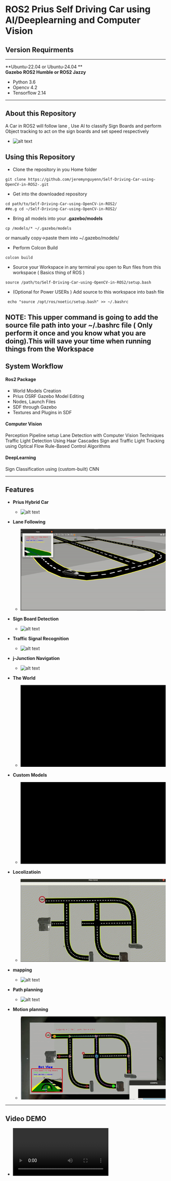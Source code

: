 # ROS2 Prius Self Driving Car  using AI/Deeplearning and Computer Vision

## Version Requirments
----
**Ubuntu-22.04 or Ubuntu-24.04 **  
**Gazebo**
**ROS2 Humble or ROS2 Jazzy**
- Python 3.6
- Opencv 4.2
- Tensorflow 2.14
----
## About this Repository
A Car in ROS2 will follow lane , Use AI to classify Sign Boards and perform Object tracking to act on the sign boards and set speed respectively
- ![alt text](https://github.com/jeremynguyenn/Self-Driving-Car-using-OpenCV-in-ROS2-/blob/main/Self-Driving-Car-AI/Images_videos/picdemo.png)

## Using this Repository
* Clone the repository in you Home folder 
```
git clone https://github.com/jeremynguyenn/Self-Driving-Car-using-OpenCV-in-ROS2-.git
```
* Get into the downloaded repository
 ```
 cd path/to/Self-Driving-Car-using-OpenCV-in-ROS2/
##e.g cd ~/Self-Driving-Car-using-OpenCV-in-ROS2/
  ```

* Bring all models into your **.gazebo/models**
 ```
 cp /models/* ~/.gazebo/models 
 ```
 or manually copy->paste them into ~/.gazebo/models/

* Perform Colcon Build
```
colcon build
```
* Source your Workspace in any terminal you open to Run files from this workspace ( Basics thing of ROS )
```
source /path/to/Self-Driving-Car-using-OpenCV-in-ROS2/setup.bash
```
* (Optional for Power USERs ) Add source to this workspace into bash file
 ```
  echo "source /opt/ros/noetic/setup.bash" >> ~/.bashrc
 ```
  **NOTE:** This upper command is going to add the source file path into your ~/.bashrc file ( Only perform it once and you know what you are doing).This will save your time when running things from the Workspace
----
## System Workflow
#### **Ros2 Package**
* World Models Creation
* Prius OSRF Gazebo Model Editing
* Nodes, Launch Files
* SDF through Gazebo
* Textures and Plugins in SDF

#### **Computer Vision** 
Perception Pipeline setup
Lane Detection with Computer Vision Techniques
Traffic Light Detection Using Haar Cascades
Sign and Traffic Light Tracking using Optical Flow
Rule-Based Control Algorithms
#### **DeepLearning**
Sign Classification using (custom-built) CNN

---
## Features
* **Prius Hybrid Car** 
  -  ![alt text](https://github.com/jeremynguyenn/Self-Driving-Car-using-OpenCV-in-ROS2/blob/main/Self-Driving-Car-AI/Images_videos/the_car.gif)
* **Lane Following** 
  -  ![alt text](https://github.com/jeremynguyenn/Self-Driving-Car-using-OpenCV-in-ROS2/blob/main/Self-Driving-Car-AI/Images_videos/lane_detection.gif)
* **Sign Board Detection**
  - ![alt text](https://github.com/jeremynguyenn/Self-Driving-Car-using-OpenCV-in-ROS2/blob/main/Self-Driving-Car-AI/Images_videos/traffic_signs_boards.gif)
* **Traffic Signal Recognition**
  - ![alt text](https://github.com/jeremynguyenn/Self-Driving-Car-using-OpenCV-in-ROS2/blob/main/Self-Driving-Car-AI/Images_videos/traffic_signal.gif)

* **j-Junction Navigation**
  - ![alt text](https://github.com/jeremynguyenn/Self-Driving-Car-using-OpenCV-in-ROS2/blob/main/Self-Driving-Car-AI/Images_videos/j_turning.gif)

* **The World** 
  -  ![alt text](https://github.com/jeremynguyenn/Self-Driving-Car-using-OpenCV-in-ROS2/blob/main/Self-Driving-Car-AI/Images_videos/world.gif)

* **Custom Models** 
  -  ![alt text](https://github.com/jeremynguyenn/Self-Driving-Car-using-OpenCV-in-ROS2/blob/main/Self-Driving-Car-AI/Images_videos/custom_models.gif)

* **Locolizatioin**
  -  ![alt text](https://github.com/jeremynguyenn/Self-Driving-Car-using-OpenCV-in-ROS2/blob/main/Self-Driving-Car-AI/Images_videos/Sat_Nav/1_localization.gif)

* **mapping**
  -  ![alt text](https://github.com/jeremynguyenn/Self-Driving-Car-using-OpenCV-in-ROS2/blob/main/Self-Driving-Car-AI/Images_videos/Sat_Nav/2_mapping.gif)

* **Path planning**
  -  ![alt text](https://github.com/jeremynguyenn/Self-Driving-Car-using-OpenCV-in-ROS2/blob/main/Self-Driving-Car-AI/Images_videos/Sat_Nav/3_pathplanning.gif)

* **Motion planning**
  -  ![alt text](https://github.com/jeremynguyenn/Self-Driving-Car-using-OpenCV-in-ROS2/blob/main/Self-Driving-Car-AI/Images_videos/Sat_Nav/4_motionplanning.gif)
----
## Video DEMO
- ![videodemo](https://github.com/jeremynguyenn/Self-Driving-Car-using-OpenCV-in-ROS2/blob/main/Self-Driving-Car-AI/Images_videos/videdemo.mp4)
